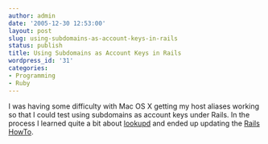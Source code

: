 ```yaml
---
author: admin
date: '2005-12-30 12:53:00'
layout: post
slug: using-subdomains-as-account-keys-in-rails
status: publish
title: Using Subdomains as Account Keys in Rails
wordpress_id: '31'
categories:
- Programming
- Ruby
---
```


I was having some difficulty with Mac OS X getting my host aliases
working so that I could test using subdomains as account keys under
Rails. In the process I learned quite a bit about
[lookupd](http://docs.info.apple.com/article.html?artnum=30770) and
ended up updating the [Rails
HowTo](http://wiki.rubyonrails.com/rails/pages/HowToUseSubdomainsAsAccountKeys).
